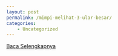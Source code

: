 ```yaml
---
layout: post
permalink: /mimpi-melihat-3-ular-besar/
categories:
    - Uncategorized
---
```


[Baca Selengkapnya](/03)